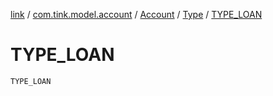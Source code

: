 [link](../../../index.md) / [com.tink.model.account](../../index.md) / [Account](../index.md) / [Type](index.md) / [TYPE_LOAN](./-t-y-p-e_-l-o-a-n.md)

# TYPE_LOAN

`TYPE_LOAN`